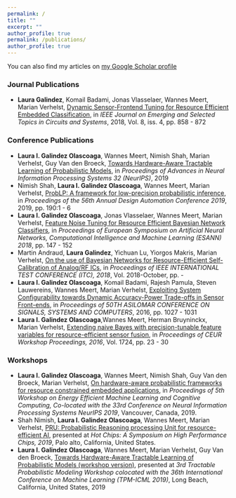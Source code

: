 ```yaml
---
permalink: /
title: ""
excerpt: ""
author_profile: true
permalink: /publications/
author_profile: true
---
```


You can also find my articles on [my Google Scholar profile](https://scholar.google.be/citations?user=GTs84OAAAAAJ&hl=en)


### Journal Publications
* __Laura Galindez__, Komail Badami, Jonas Vlasselaer, Wannes Meert, Marian Verhelst, [Dynamic Sensor-Frontend Tuning for Resource Efficient Embedded Classification](https://limo.libis.be/primo-explore/fulldisplay?docid=LIRIAS1993681&context=L&vid=Lirias&search_scope=Lirias&tab=default_tab&lang=en_US), in _IEEE Journal on Emerging and Selected Topics in Circuits and Systems_, 2018, Vol. 8, iss. 4, pp. 858 - 872

### Conference Publications
* __Laura I. Galindez Olascoaga__, Wannes Meert, Nimish Shah, Marian Verhelst, Guy Van den Broeck, [Towards Hardware-Aware Tractable Learning of Probabilistic Models](https://papers.nips.cc/paper/9525-towards-hardware-aware-tractable-learning-of-probabilistic-models.pdf), in _Proceedings of Advances in Neural Information Processing Systems 32 (NeurIPS)_, 2019
* Nimish Shah, __Laura I. Galindez Olascoaga__, Wannes Meert, Marian Verhelst, [ProbLP: A framework for low-precision probabilistic inference](https://limo.libis.be/primo-explore/fulldisplay?docid=LIRIAS2820579&context=L&vid=Lirias&search_scope=Lirias&tab=default_tab&lang=en_US), in _Proceedings of the 56th Annual Design Automation Conference 2019_, 2019, pp. 190:1 - 6
* __Laura I. Galindez Olascoaga__, Jonas Vlasselaer, Wannes Meert, Marian Verhelst, [Feature Noise Tuning for Resource Efficient Bayesian Network Classifiers](https://www.elen.ucl.ac.be/Proceedings/esann/esannpdf/es2018-53.pdf), in _Proceedings of European Symposium on Artificial Neural Networks, Computational Intelligence and Machine Learning (ESANN) 2018_, pp. 147 - 152
* Martin Andraud, __Laura Galindez__, Yichuan Lu, Yiorgos Makris, Marian Verhelst, [On the use of Bayesian Networks for Resource-Efficient Self-Calibration of Analog/RF ICs](https://limo.libis.be/primo-explore/fulldisplay?docid=LIRIAS2378974&context=L&vid=Lirias&search_scope=Lirias&tab=default_tab&lang=en_US), in _Proceedings of IEEE INTERNATIONAL TEST CONFERENCE (ITC), 2018_, Vol. 2018-October, pp. -
* __Laura I. Galindez Olascoaga__, Komail Badami, Rajesh Pamula, Steven Lauwereins, Wannes Meert, Marian Verhelst, [Exploiting System Configurability towards Dynamic Accuracy-Power Trade-offs in Sensor Front-ends](https://limo.libis.be/primo-explore/fulldisplay?docid=LIRIAS1190418&context=L&vid=Lirias&search_scope=Lirias&tab=default_tab&lang=en_US), in _Proceedings of 50TH ASILOMAR CONFERENCE ON SIGNALS, SYSTEMS AND COMPUTERS_, 2016, pp. 1027 - 1031
* __Laura I. Galindez Olascoaga__,Wannes Meert, Herman Bruyninckx, Marian Verhelst, [Extending naive Bayes with precision-tunable feature variables for resource-efficient sensor fusion](http://ceur-ws.org/Vol-1724/paper4.pdf), in _Proceedings of CEUR Workshop Proceedings, 2016_, Vol. 1724, pp. 23 - 30

### Workshops
* __Laura I. Galindez Olascoaga__, Wannes Meert, Nimish Shah, Guy Van den Broeck, Marian Verhelst, [On hardware-aware probabilistic frameworks for resource constrained embedded applications](https://www.emc2-workshop.com/assets/docs/neurips-19/emc2-neurips19-paper-38.pdf),  in _Proceedings of 5th Workshop on Energy Efficient Machine Learning and Cognitive Computing, Co-located with the 33rd Conference on Neural Information Processing Systems NeurIPS 2019_, Vancouver, Canada, 2019.
* Shah Nimish, __Laura I. Galindez Olascoaga__, Wannes Meert, Marian Verhelst, [PRU: Probabilistic Reasoning processing Unit for resource-efficient AI](https://limo.libis.be/primo-explore/fulldisplay?docid=LIRIAS2850121&context=L&vid=Lirias&search_scope=Lirias&tab=default_tab&lang=en_US), presented at _Hot Chips: A Symposium on High Performance Chips, 2019_, Palo alto, California, United States.
* __Laura I. Galindez Olascoaga__, Wannes Meert, Marian Verhelst, Guy Van den Broeck, [Towards Hardware-Aware Tractable Learning of Probabilistic Models (workshop version)](https://drive.google.com/file/d/1Sj6BGosK5d56JOXHvpob1B6P8ZivQesg/view), presented at _3rd Tractable Probabilistic Modeling Workshop colocated with the 36th International Conference on Machine Learning (TPM-ICML 2019)_, Long Beach, California, United States, 2019



